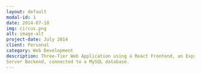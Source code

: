 ```yaml
---
layout: default
modal-id: 1
date: 2014-07-18
img: circus.png
alt: image-alt
project-date: July 2014
client: Personal
category: Web Development
description: Three-Tier Web Application using a React Frontend, an Express Web
Server Backend, connected to a MySQL database.
---
```

